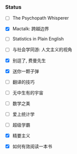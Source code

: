 ### Status 
- [ ] The Psychopath Whisperer
- [x] Mactalk: 跨越边界
- [ ] Statistics in Plain English
- [ ] 与社会学同游: 人文主义的视角
- [x] 别逗了, 费曼先生
- [x] 送你一颗子弹
- [ ] 翻译的技巧
- [ ] 无中生有的宇宙
- [ ] 数学之美 
- [ ] 爱上统计学
- [ ] 超级学霸
- [x] 精要主义
- [x] 如何有效阅读一本书



